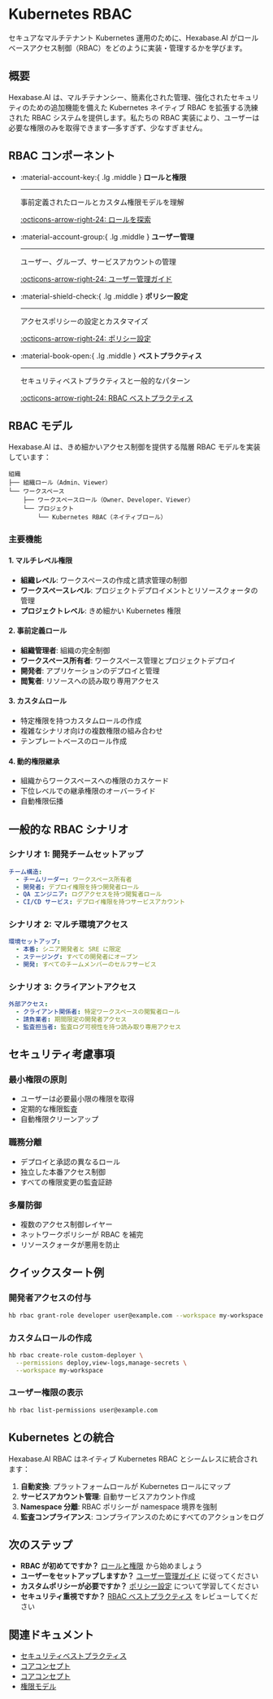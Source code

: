 # Kubernetes RBAC

セキュアなマルチテナント Kubernetes 運用のために、Hexabase.AI がロールベースアクセス制御（RBAC）をどのように実装・管理するかを学びます。

## 概要

Hexabase.AI は、マルチテナンシー、簡素化された管理、強化されたセキュリティのための追加機能を備えた Kubernetes ネイティブ RBAC を拡張する洗練された RBAC システムを提供します。私たちの RBAC 実装により、ユーザーは必要な権限のみを取得できます—多すぎず、少なすぎません。

## RBAC コンポーネント

<div class="grid cards" markdown>

- :material-account-key:{ .lg .middle } **ロールと権限**

  ***

  事前定義されたロールとカスタム権限モデルを理解

  [:octicons-arrow-right-24: ロールを探索](hexabase-rbac.md)

- :material-account-group:{ .lg .middle } **ユーザー管理**

  ***

  ユーザー、グループ、サービスアカウントの管理

  [:octicons-arrow-right-24: ユーザー管理ガイド](kubernetes-rbac.md)

- :material-shield-check:{ .lg .middle } **ポリシー設定**

  ***

  アクセスポリシーの設定とカスタマイズ

  [:octicons-arrow-right-24: ポリシー設定](kubernetes-rbac.md)

- :material-book-open:{ .lg .middle } **ベストプラクティス**

  ***

  セキュリティベストプラクティスと一般的なパターン

  [:octicons-arrow-right-24: RBAC ベストプラクティス](best-practices.md)

</div>

## RBAC モデル

Hexabase.AI は、きめ細かいアクセス制御を提供する階層 RBAC モデルを実装しています：

```
組織
├── 組織ロール（Admin、Viewer）
└── ワークスペース
    ├── ワークスペースロール（Owner、Developer、Viewer）
    └── プロジェクト
        └── Kubernetes RBAC（ネイティブロール）
```

### 主要機能

#### 1. マルチレベル権限

- **組織レベル**: ワークスペースの作成と請求管理の制御
- **ワークスペースレベル**: プロジェクトデプロイメントとリソースクォータの管理
- **プロジェクトレベル**: きめ細かい Kubernetes 権限

#### 2. 事前定義ロール

- **組織管理者**: 組織の完全制御
- **ワークスペース所有者**: ワークスペース管理とプロジェクトデプロイ
- **開発者**: アプリケーションのデプロイと管理
- **閲覧者**: リソースへの読み取り専用アクセス

#### 3. カスタムロール

- 特定権限を持つカスタムロールの作成
- 複雑なシナリオ向けの複数権限の組み合わせ
- テンプレートベースのロール作成

#### 4. 動的権限継承

- 組織からワークスペースへの権限のカスケード
- 下位レベルでの継承権限のオーバーライド
- 自動権限伝播

## 一般的な RBAC シナリオ

### シナリオ 1: 開発チームセットアップ

```yaml
チーム構造:
  - チームリーダー: ワークスペース所有者
  - 開発者: デプロイ権限を持つ開発者ロール
  - QA エンジニア: ログアクセスを持つ閲覧者ロール
  - CI/CD サービス: デプロイ権限を持つサービスアカウント
```

### シナリオ 2: マルチ環境アクセス

```yaml
環境セットアップ:
  - 本番: シニア開発者と SRE に限定
  - ステージング: すべての開発者にオープン
  - 開発: すべてのチームメンバーのセルフサービス
```

### シナリオ 3: クライアントアクセス

```yaml
外部アクセス:
  - クライアント関係者: 特定ワークスペースの閲覧者ロール
  - 請負業者: 期間限定の開発者アクセス
  - 監査担当者: 監査ログ可視性を持つ読み取り専用アクセス
```

## セキュリティ考慮事項

### 最小権限の原則

- ユーザーは必要最小限の権限を取得
- 定期的な権限監査
- 自動権限クリーンアップ

### 職務分離

- デプロイと承認の異なるロール
- 独立した本番アクセス制御
- すべての権限変更の監査証跡

### 多層防御

- 複数のアクセス制御レイヤー
- ネットワークポリシーが RBAC を補完
- リソースクォータが悪用を防止

## クイックスタート例

### 開発者アクセスの付与

```bash
hb rbac grant-role developer user@example.com --workspace my-workspace
```

### カスタムロールの作成

```bash
hb rbac create-role custom-deployer \
  --permissions deploy,view-logs,manage-secrets \
  --workspace my-workspace
```

### ユーザー権限の表示

```bash
hb rbac list-permissions user@example.com
```

## Kubernetes との統合

Hexabase.AI RBAC はネイティブ Kubernetes RBAC とシームレスに統合されます：

1. **自動変換**: プラットフォームロールが Kubernetes ロールにマップ
2. **サービスアカウント管理**: 自動サービスアカウント作成
3. **Namespace 分離**: RBAC ポリシーが namespace 境界を強制
4. **監査コンプライアンス**: コンプライアンスのためにすべてのアクションをログ

## 次のステップ

- **RBAC が初めてですか？** [ロールと権限](hexabase-rbac.md) から始めましょう
- **ユーザーをセットアップしますか？** [ユーザー管理ガイド](kubernetes-rbac.md) に従ってください
- **カスタムポリシーが必要ですか？** [ポリシー設定](kubernetes-rbac.md) について学習してください
- **セキュリティ重視ですか？** [RBAC ベストプラクティス](best-practices.md) をレビューしてください

## 関連ドキュメント

- [セキュリティベストプラクティス](best-practices.md)
- [コアコンセプト](../concept/index.md)
- [コアコンセプト](../concept/index.md)
- [権限モデル](permission-model.md)